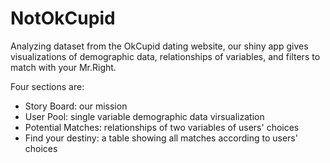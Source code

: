 # NotOkCupid

Analyzing dataset from the OkCupid dating website, our shiny app gives visualizations of demographic data, relationships of variables, and filters to match with your Mr.Right.

Four sections are: 
  - Story Board: our mission
  - User Pool: single variable demographic data virsualization
  - Potential Matches: relationships of two variables of users' choices
  - Find your destiny: a table showing all matches according to users' choices
